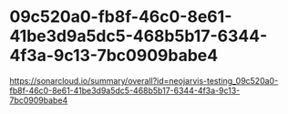 # 09c520a0-fb8f-46c0-8e61-41be3d9a5dc5-468b5b17-6344-4f3a-9c13-7bc0909babe4
https://sonarcloud.io/summary/overall?id=neojarvis-testing_09c520a0-fb8f-46c0-8e61-41be3d9a5dc5-468b5b17-6344-4f3a-9c13-7bc0909babe4
